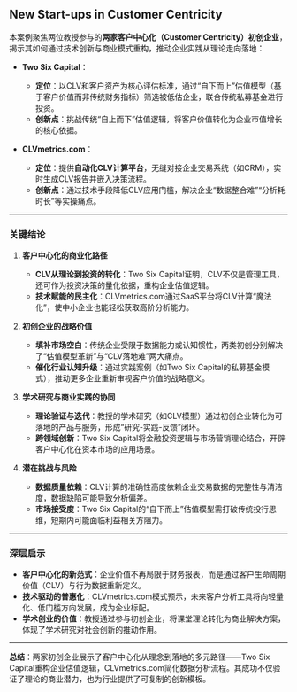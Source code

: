## New Start-ups in Customer Centricity

本案例聚焦两位教授参与的**两家客户中心化（Customer Centricity）初创企业**，揭示其如何通过技术创新与商业模式重构，推动企业实践从理论走向落地：  
- **Two Six Capital**：  
  - **定位**：以CLV和客户资产为核心评估标准，通过“自下而上”估值模型（基于客户价值而非传统财务指标）筛选被低估企业，联合传统私募基金进行投资。  
  - **创新点**：挑战传统“自上而下”估值逻辑，将客户价值转化为企业市值增长的核心依据。  

- **CLVmetrics.com**：  
  - **定位**：提供**自动化CLV计算平台**，无缝对接企业交易系统（如CRM），实时生成CLV报告并嵌入决策流程。  
  - **创新点**：通过技术手段降低CLV应用门槛，解决企业“数据整合难”“分析耗时长”等实操痛点。  

---

### 关键结论  
1. **客户中心化的商业化路径**  
   - **CLV从理论到投资的转化**：Two Six Capital证明，CLV不仅是管理工具，还可作为投资决策的量化依据，重构企业估值逻辑。  
   - **技术赋能的民主化**：CLVmetrics.com通过SaaS平台将CLV计算“魔法化”，使中小企业也能轻松获取高阶分析能力。  

2. **初创企业的战略价值**  
   - **填补市场空白**：传统企业受限于数据能力或认知惯性，两类初创分别解决了“估值模型革新”与“CLV落地难”两大痛点。  
   - **催化行业认知升级**：通过实践案例（如Two Six Capital的私募基金模式），推动更多企业重新审视客户价值的战略意义。  

3. **学术研究与商业实践的协同**  
   - **理论验证与迭代**：教授的学术研究（如CLV模型）通过初创企业转化为可落地的产品与服务，形成“研究-实践-反馈”闭环。  
   - **跨领域创新**：Two Six Capital将金融投资逻辑与市场营销理论结合，开辟客户中心化在资本市场的应用场景。  

4. **潜在挑战与风险**  
   - **数据质量依赖**：CLV计算的准确性高度依赖企业交易数据的完整性与清洁度，数据缺陷可能导致分析偏差。  
   - **市场接受度**：Two Six Capital的“自下而上”估值模型需打破传统投行思维，短期内可能面临利益相关方阻力。  

---

### 深层启示  
- **客户中心化的新范式**：企业价值不再局限于财务报表，而是通过客户生命周期价值（CLV）与行为数据重新定义。  
- **技术驱动的普惠化**：CLVmetrics.com模式预示，未来客户分析工具将向轻量化、低门槛方向发展，成为企业标配。  
- **学术创业的价值**：教授通过参与初创企业，将课堂理论转化为商业解决方案，体现了学术研究对社会创新的推动作用。  

--- 

**总结**：两家初创企业展示了客户中心化从理念到落地的多元路径——Two Six Capital重构企业估值逻辑，CLVmetrics.com简化数据分析流程。其成功不仅验证了理论的商业潜力，也为行业提供了可复制的创新模板。